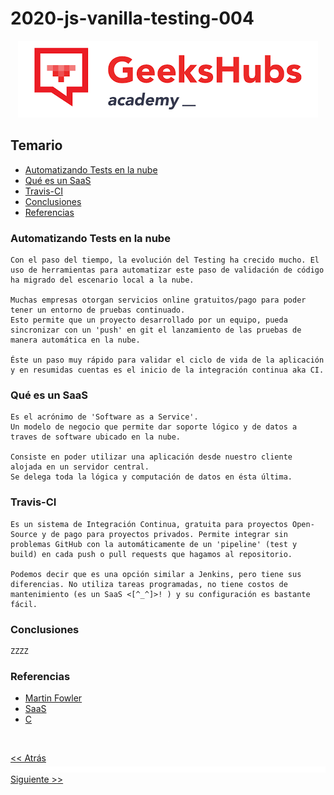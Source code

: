 # 2020-js-vanilla-testing-004

<p align="center">
    <img src="https://github.com/GeeksHubsAcademy/2020-geekshubs-media/blob/master/image/logo.png" >	
</p>


## Temario

* [Automatizando Tests en la nube](https://github.com/GeeksHubsAcademy/2020-js-vanilla-000/blob/master/README.md#a-1)
* [Qué es un SaaS](https://github.com/GeeksHubsAcademy/2020-js-vanilla-000/blob/master/README.md#b-2)
* [Travis-CI](https://github.com/GeeksHubsAcademy/2020-js-vanilla-000/blob/master/README.md#c-3)
* [Conclusiones](https://github.com/GeeksHubsAcademy/2020-js-vanilla-000/blob/master/README.md#conclusiones)
* [Referencias](https://github.com/GeeksHubsAcademy/2020-js-vanilla-000/blob/master/README.md#referencias)

### Automatizando Tests en la nube
```
Con el paso del tiempo, la evolución del Testing ha crecido mucho. El uso de herramientas para automatizar este paso de validación de código ha migrado del escenario local a la nube.

Muchas empresas otorgan servicios online gratuitos/pago para poder tener un entorno de pruebas continuado.
Esto permite que un proyecto desarrollado por un equipo, pueda sincronizar con un 'push' en git el lanzamiento de las pruebas de manera automática en la nube.

Éste un paso muy rápido para validar el ciclo de vida de la aplicación y en resumidas cuentas es el inicio de la integración continua aka CI.
```


### Qué es un SaaS
```
Es el acrónimo de 'Software as a Service'.
Un modelo de negocio que permite dar soporte lógico y de datos a traves de software ubicado en la nube.

Consiste en poder utilizar una aplicación desde nuestro cliente alojada en un servidor central.
Se delega toda la lógica y computación de datos en ésta última.

```

### Travis-CI

```
Es un sistema de Integración Continua, gratuita para proyectos Open-Source y de pago para proyectos privados. Permite integrar sin problemas GitHub con la automáticamente de un 'pipeline' (test y build) en cada push o pull requests que hagamos al repositorio. 

Podemos decir que es una opción similar a Jenkins, pero tiene sus diferencias. No utiliza tareas programadas, no tiene costos de mantenimiento (es un SaaS <[^_^]>! ) y su configuración es bastante fácil.
```

### Conclusiones
```
ZZZZ
```


### Referencias
  * [Martin Fowler](https://martinfowler.com/articles/continuousIntegration.html)
  * [SaaS](https://es.wikipedia.org/wiki/Software_como_servicio)
  * [C](https://www.google.com/)
  


<div>
    <p align="center">
        <img src="https://github.com/GeeksHubsAcademy/2020-geekshubs-media/blob/master/image/pixel.png" >	
    </p>
  </div>
  
  <footer>
     <div>
        <a href="https://github.com/GeeksHubsAcademy/2020-js-vanilla-testing-003"><< Atrás</a>
         <a href="https://github.com/GeeksHubsAcademy/2020-js-vanilla-testing-004/blob/master/README.md#referencias">
        <img src="https://github.com/GeeksHubsAcademy/2020-geekshubs-media/blob/master/image/pixel.png" align="center"                  height="10" width="714"/>
         </a>
         <a href="https://github.com/GeeksHubsAcademy/2020-js-vanilla-testing-005">Siguiente >></a>   
    </div>
